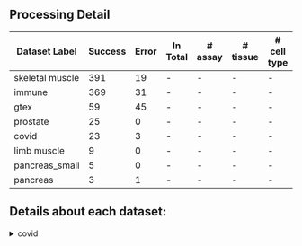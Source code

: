 ## Processing Detail

| Dataset Label  | Success | Error | In Total | # assay | # tissue | # cell type |
| -------------- | ------- | ----- | -------- | ------- | -------- | ----------- | 
| skeletal muscle| 391     | 19    | -        | -       | -        | -           |
| immune         | 369     | 31    | -        | -       | -        | -           |
| gtex           | 59      | 45    | -        | -       | -        | -           |
| prostate       | 25      | 0     | -        | -       | -        | -           |
| covid          | 23      | 3     | -        | -       | -        | -           |
| limb muscle    | 9       | 0     | -        | -       | -        | -           |
| pancreas_small | 5       | 0     | -        | -       | -        | -           |
| pancreas       | 3       | 1     | -        | -       | -        | -           |

## Details about each dataset:

<details>
  <summary>covid</summary>
  
  - **Collection Name**: Sampling peripheral blood and matched nasal swabs from donors with prior immunodeficiencies and autoimmune conditions infected with SARS-CoV-2
  - **Dataset Name**: Autoimmunity PBMCs
  - **Tissue**: blood
  - **Disease**: COVID-19
  - **Assay**: 10x 5' v1
  - **Organism**: Homo sapiens
  - **Cells**: 97.499
  - **Contact**: [Roser Vento-Tormo](rv4@sanger.ac.uk)
  - **Publication**: [Chan Zuckerberg Initiative Single-Cell COVID-19 Consortia et al. (2020) medRxiv](https://doi.org/10.1101/2020.11.20.20227355)
  - [**Cellxgene Link**](https://cellxgene.cziscience.com/collections/eb735cc9-d0a7-48fa-b255-db726bf365af)
</details>

